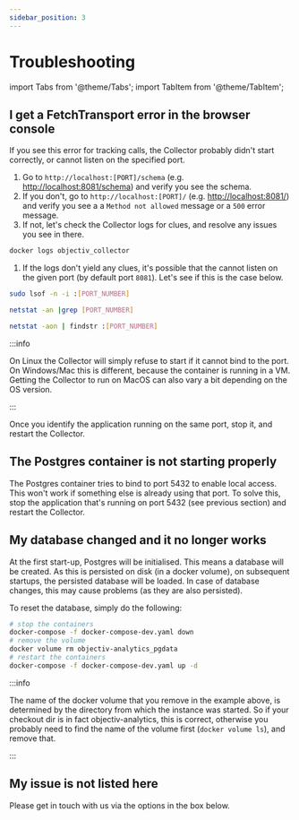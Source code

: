 ```yaml
---
sidebar_position: 3
---
```


# Troubleshooting 


import Tabs from '@theme/Tabs';
import TabItem from '@theme/TabItem';

## I get a FetchTransport error in the browser console
If you see this error for tracking calls, the Collector probably didn't start correctly, or cannot listen on 
the specified port.

1. Go to `http://localhost:[PORT]/schema` (e.g. [http://localhost:8081/schema](http://localhost:8081/schema)) 
and verify you see the schema.
1. If you don't, go to `http://localhost:[PORT]/` (e.g. [http://localhost:8081/](http://localhost:8081/)) and 
verify you see a a `Method not allowed` message or a `500` error message.
1. If not, let's check the Collector logs for clues, and resolve any issues you see in there.
  ```bash
  docker logs objectiv_collector
  ```
1. If the logs don't yield any clues, it's possible that the cannot listen on the given port (by default 
port `8081`). Let's see if this is the case below.

<Tabs groupId="operating-systems">
  <TabItem value="linux" label="Linux">

```bash
sudo lsof -n -i :[PORT_NUMBER]
```

  </TabItem>
  <TabItem value="mac" label="MacOS">

```bash
netstat -an |grep [PORT_NUMBER]
```

  </TabItem>
  <TabItem value="windows" label="Windows">

```bash
netstat -aon | findstr :[PORT_NUMBER]
```

  </TabItem>
</Tabs>


:::info

On Linux the Collector will simply refuse to start if it cannot bind to the port. On Windows/Mac this is 
different, because the container is running in a VM. Getting the Collector to run on MacOS can also vary a 
bit depending on the OS version.

:::

Once you identify the application running on the same port, stop it, and restart the Collector.


## The Postgres container is not starting properly

The Postgres container tries to bind to port 5432 to enable local access. This won't work if something else is 
already using that port. To solve this, stop the application that's running on port 5432 (see previous 
section) and restart the Collector.


## My database changed and it no longer works
At the first start-up, Postgres will be initialised. This means a database will be created. As this is 
persisted on disk (in a docker volume), on subsequent startups, the persisted database will be loaded. In 
case of database changes, this may cause problems (as they are also persisted). 

To reset the database, simply do the following:
```bash
# stop the containers
docker-compose -f docker-compose-dev.yaml down
# remove the volume
docker volume rm objectiv-analytics_pgdata
# restart the containers
docker-compose -f docker-compose-dev.yaml up -d
```

:::info

The name of the docker volume that you remove in the example above, is determined by the directory from which 
the instance was started. So if your checkout dir is in fact objectiv-analytics, this is correct, otherwise 
you probably need to find the name of the volume first (`docker volume ls`), and remove that.

:::


## My issue is not listed here
Please get in touch with us via the options in the box below.
